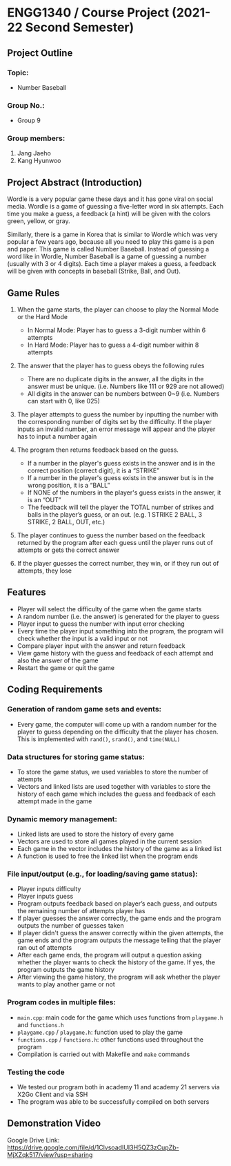 # ENGG1340 / Course Project (2021-22 Second Semester)
## Project Outline
### Topic:
- Number Baseball
### Group No.:
- Group 9
### Group members:
1. Jang Jaeho
2. Kang Hyunwoo


## Project Abstract (Introduction)
Wordle is a very popular game these days and it has gone viral on social media. Wordle is a game of guessing a five-letter word in six attempts. Each time you make a guess, a feedback (a hint) will be given with the colors green, yellow, or gray.

Similarly, there is a game in Korea that is similar to Wordle which was very popular a few years ago, because all you need to play this game is a pen and paper. This game is called Number Baseball. Instead of guessing a word like in Wordle, Number Baseball is a game of guessing a number (usually with 3 or 4 digits). Each time a player makes a guess, a feedback will be given with concepts in baseball (Strike, Ball, and Out).


## Game Rules
1. When the game starts, the player can choose to play the Normal Mode or the Hard Mode
    - In Normal Mode: Player has to guess a 3-digit number within 6 attempts
    - In Hard Mode: Player has to guess a 4-digit number within 8 attempts

2. The answer that the player has to guess obeys the following rules
	- There are no duplicate digits in the answer, all the digits in the answer must be unique. (i.e. Numbers like 111 or 929 are not allowed)
	- All digits in the answer can be numbers between 0~9 (i.e. Numbers can start with 0, like 025)

3. The player attempts to guess the number by inputting the number with the corresponding number of digits set by the difficulty. If the player inputs an invalid number, an error message will appear and the player has to input a number again

4. The program then returns feedback based on the guess.
	- If a number in the player's guess exists in the answer and is in the correct position (correct digit), it is a “STRIKE”
	- If a number in the player's guess exists in the answer but is in the wrong position, it is a “BALL”
	- If NONE of the numbers in the player's guess exists in the answer, it is an “OUT”
	- The feedback will tell the player the TOTAL number of strikes and balls in the player’s guess, or an out. (e.g. 1 STRIKE 2 BALL, 3 STRIKE, 2 BALL, OUT, etc.)

5. The player continues to guess the number based on the feedback returned by the program after each guess until the player runs out of attempts or gets the correct answer

6. If the player guesses the correct number, they win, or if they run out of attempts, they lose


## Features
- Player will select the difficulty of the game when the game starts
- A random number (i.e. the answer) is generated for the player to guess
- Player input to guess the number with input error checking
- Every time the player input something into the program, the program will check whether the input is a valid input or not
- Compare player input with the answer and return feedback
- View game history with the guess and feedback of each attempt and also the answer of the game
- Restart the game or quit the game


## Coding Requirements
### Generation of random game sets and events:
- Every game, the computer will come up with a random number for the player to guess depending on the difficulty that the player has chosen. This is implemented with `rand()`, `srand()`, and `time(NULL)`

### Data structures for storing game status:
- To store the game status, we used variables to store the number of attempts
- Vectors and linked lists are used together with variables to store the history of each game which includes the guess and feedback of each attempt made in the game

### Dynamic memory management:
- Linked lists are used to store the history of every game
- Vectors are used to store all games played in the current session
- Each game in the vector includes the history of the game as a linked list
- A function is used to free the linked list when the program ends

### File input/output (e.g., for loading/saving game status):
- Player inputs difficulty
- Player inputs guess
- Program outputs feedback based on player’s each guess, and outputs the remaining number of attempts player has
- If player guesses the answer correctly, the game ends and the program outputs the number of guesses taken
- If player didn't guess the answer correctly within the given attempts, the game ends and the program outputs the message telling that the player ran out of attempts
- After each game ends, the program will output a question asking whether the player wants to check the history of the game. If yes, the program outputs the game history
- After viewing the game history, the program will ask whether the player wants to play another game or not

### Program codes in multiple files:
- `main.cpp`: main code for the game which uses functions from `playgame.h` and `functions.h`
- `playgame.cpp` / `playgame.h`: function used to play the game
- `functions.cpp` / `functions.h`: other functions used throughout the program
- Compilation is carried out with Makefile and `make` commands

### Testing the code
- We tested our program both in academy 11 and academy 21 servers via X2Go Client and via SSH
- The program was able to be successfully compiled on both servers

## Demonstration Video
Google Drive Link: https://drive.google.com/file/d/1ClvsoadIUI3H5QZ3zCupZb-MjXZqk517/view?usp=sharing
